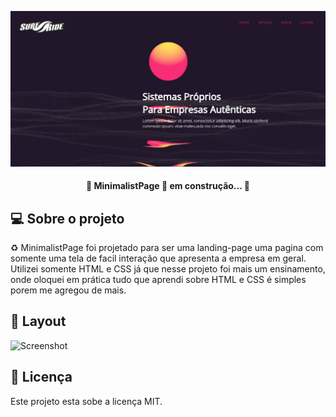 ![Screenshot](Screenshot_1.png)

<h4 align="center"> 
	🚧 MinimalistPage 🚀 em construção... 🚧
</h4>




## 💻 Sobre o projeto

♻️ MinimalistPage foi projetado para ser uma landing-page uma pagina com somente uma tela de facil interação que apresenta a empresa em geral. Utilizei somente HTML e CSS já que nesse projeto foi mais um ensinamento, onde oloquei em prática tudo que aprendi sobre HTML e CSS é simples porem me agregou de mais.


## 🎨 Layout

![Screenshot](project.gif)


## 📝 Licença

Este projeto esta sobe a licença MIT.
